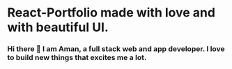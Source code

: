# React-Portfolio made with love and with beautiful UI.



### Hi there 👋 I am Aman, a full stack web and app developer. I love to build new things that excites me a lot.





